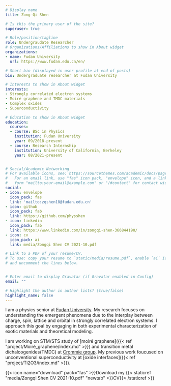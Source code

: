 ```yaml
---
# Display name
title: Zong-Qi Shen

# Is this the primary user of the site?
superuser: true

# Role/position/tagline
role: Undergraudate Researcher
# Organizations/Affiliations to show in About widget
organizations:
- name: Fudan University
  url: https://www.fudan.edu.cn/en/

# Short bio (displayed in user profile at end of posts)
bio: Undergraduate researcher at Fudan University

# Interests to show in About widget
interests:
- Strongly correlated electron systems
- Moiré graphene and TMDC materials
- Complex oxides
- Superconductivity

# Education to show in About widget
education:
  courses:
  - course: BSc in Physics
    institution: Fudan University
    year: 09/2018-present
  - course: Research Internship
    institution: University of California, Berkeley
    year: 08/2021-present


# Social/Academic Networking
# For available icons, see: https://sourcethemes.com/academic/docs/page-builder/#icons
#   For an email link, use "fas" icon pack, "envelope" icon, and a link in the
#   form "mailto:your-email@example.com" or "/#contact" for contact widget.
social:
- icon: envelope
  icon_pack: fas
  link: 'mailto:zqshen18@fudan.edu.cn'
- icon: github
  icon_pack: fab
  link: https://github.com/physshen
- icon: linkedin
  icon_pack: fab
  link: https://www.linkedin.com/in/zongqi-shen-366844190/
- icon: cv
  icon_pack: ai
  link: media/Zongqi Shen CV 2021-10.pdf

# Link to a PDF of your resume/CV.
# To use: copy your resume to `static/media/resume.pdf`, enable `ai` icons in `params.toml`, 
# and uncomment the lines below.


# Enter email to display Gravatar (if Gravatar enabled in Config)
email: ""

# Highlight the author in author lists? (true/false)
highlight_name: false
---
```


I am a physics senior at [Fudan University](https://www.fudan.edu.cn/en/). My research focuses on understanding the emergent phenomena due to the interplay between charge, spin, lattice and orbital in strongly correlated electron systems. I approach this goal by engaging in both experimental characterization of exotic materials and theoretical modeling.

I am working on STM/STS study of [moiré graphene]({{< ref "project/Moiré_graphene/index.md" >}}) and transition metal dichalcogenides(TMDC) at [Crommie group](https://crommie.berkeley.edu/). My previous work foucused on unconventional superconductivity at [oxide interfaces]({{< ref "project/Ti2O3/index.md" >}}).

{{< icon name="download" pack="fas" >}}Download my {{< staticref "media/Zongqi Shen CV 2021-10.pdf" "newtab" >}}CV{{< /staticref >}}


